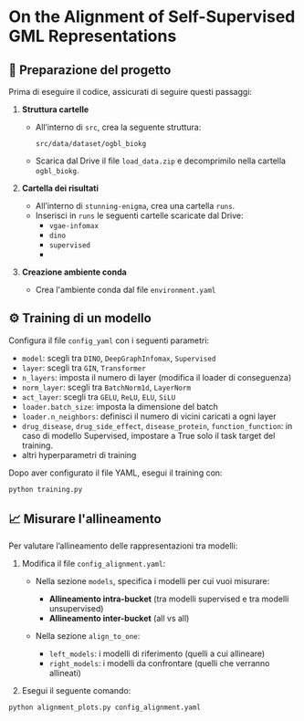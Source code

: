# On the Alignment of Self-Supervised GML Representations

## 📁 Preparazione del progetto

Prima di eseguire il codice, assicurati di seguire questi passaggi:

1. **Struttura cartelle**
   - All’interno di `src`, crea la seguente struttura:
     ```
     src/data/dataset/ogbl_biokg
     ```
   - Scarica dal Drive il file `load_data.zip` e decomprimilo nella cartella `ogbl_biokg`.

2. **Cartella dei risultati**
   - All’interno di `stunning-enigma`, crea una cartella `runs`.
   - Inserisci in `runs` le seguenti cartelle scaricate dal Drive:
     - `vgae-infomax`
     - `dino`
     - `supervised`
     - 
3. **Creazione ambiente conda**
   - Crea l'ambiente conda dal file `environment.yaml`

## ⚙️ Training di un modello

Configura il file `config_yaml` con i seguenti parametri:

- `model`: scegli tra `DINO`, `DeepGraphInfomax`, `Supervised`
- `layer`: scegli tra `GIN`, `Transformer`
- `n_layers`: imposta il numero di layer (modifica il loader di conseguenza)
- `norm_layer`: scegli tra `BatchNorm1d`, `LayerNorm`
- `act_layer`: scegli tra `GELU`, `ReLU`, `ELU`, `SiLU`
- `loader.batch_size`: imposta la dimensione del batch
- `loader.n_neighbors`: definisci il numero di vicini caricati a ogni layer
- `drug_disease`, `drug_side_effect`, `disease_protein`, `function_function`: in caso di modello Supervised, impostare a True solo il task target del training.
- altri hyperparametri di training

Dopo aver configurato il file YAML, esegui il training con:

```bash
python training.py
```

## 📈 Misurare l'allineamento

Per valutare l’allineamento delle rappresentazioni tra modelli:

1. Modifica il file `config_alignment.yaml`:

   - Nella sezione `models`, specifica i modelli per cui vuoi misurare:
     - **Allineamento intra-bucket** (tra modelli supervised e tra modelli unsupervised)
     - **Allineamento inter-bucket** (all vs all)
   
   - Nella sezione `align_to_one`:
     - `left_models`: i modelli di riferimento (quelli a cui allineare)
     - `right_models`: i modelli da confrontare (quelli che verranno allineati)

2. Esegui il seguente comando:

```bash
python alignment_plots.py config_alignment.yaml
```





